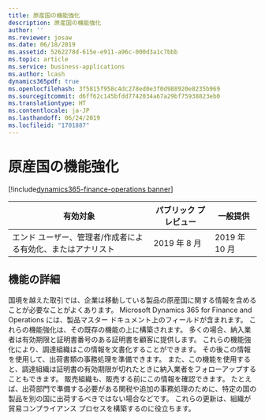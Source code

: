 ```yaml
---
title: 原産国の機能強化
description: 原産国の機能強化
author: ''
ms.reviewer: josaw
ms.date: 06/18/2019
ms.assetid: 5262278d-615e-e911-a96c-000d3a1c7bbb
ms.topic: article
ms.service: business-applications
ms.author: lcash
dynamics365pdf: true
ms.openlocfilehash: 3f5815f958c4dc278ed0e3f0d988920e8235b969
ms.sourcegitcommit: d6ff62c145bfdd7742034a67a29bf75938823eb0
ms.translationtype: HT
ms.contentlocale: ja-JP
ms.lasthandoff: 06/24/2019
ms.locfileid: "1701887"
---
```

# <a name="country-of-origin-enhancements"></a>原産国の機能強化
[!include[dynamics365-finance-operations banner](../includes/dynamics365-finance-operations.md)]

| 有効対象    |  パブリック プレビュー | 一般提供 | 
| ---------- | ---------- |---------- |
|エンド ユーザー、管理者/作成者による有効化、またはアナリスト|2019 年 8 月| 2019 年 10 月|






## <a name="feature-details"></a>機能の詳細
<!--feature detail start -->
国境を越えた取引では、企業は移動している製品の原産国に関する情報を含めることが必要なことがよくあります。 Microsoft Dynamics 365 for Finance and Operations には、製品マスター ドキュメント上のフィールドが含まれます。 これらの機能強化は、その既存の機能の上に構築されます。 多くの場合、納入業者は有効期限と証明書番号のある証明書を顧客に提供します。 これらの機能強化により、調達組織はこの情報を文書化することができます。 その後この情報を使用して、出荷書類の事務処理を準備できます。 また、この機能を使用すると、調達組織は証明書の有効期限が切れたときに納入業者をフォローアップすることもできます。 販売組織も、販売する前にこの情報を確認できます。 たとえば、出荷部門で準備する必要がある関税や追加の事務処理のために、特定の国の製品を別の国に出荷するべきではない場合などです。 これらの更新は、組織が貿易コンプライアンス プロセスを構築するのに役立ちます。
<!--feature detail end -->










